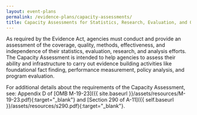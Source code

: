 ```yaml
---
layout: event-plans
permalink: /evidence-plans/capacity-assessments/
title: Capacity Assessments for Statistics, Research, Evaluation, and Other Analysis
---
```


<p>As required by the Evidence Act, agencies must conduct and provide an assessment of the coverage, quality, methods, effectiveness, and independence of their statistics, evaluation, research, and analysis efforts. The Capacity Assessment is intended to help agencies to assess their ability and infrastructure to carry out evidence building activities like foundational fact finding, performance measurement, policy analysis, and program evaluation.</p>
For additional details about the requirements of the Capacity Assessment, see: Appendix D of [OMB M-19-23]({{ site.baseurl }}/assets/resources/M-19-23.pdf){:target="_blank"} and [Section 290 of A-11]({{ self.baseurl }}/assets/resources/s290.pdf){:target="_blank"}.
